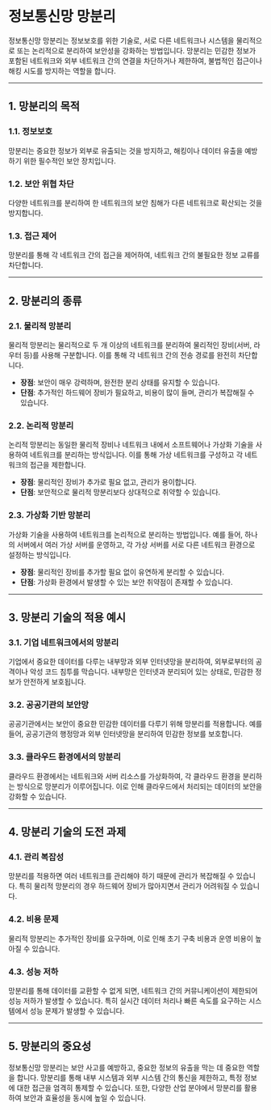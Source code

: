 # 정보통신망 망분리

정보통신망 망분리는 정보보호를 위한 기술로, 서로 다른 네트워크나 시스템을 물리적으로 또는 논리적으로 분리하여 보안성을 강화하는 방법입니다. 망분리는 민감한 정보가 포함된 네트워크와 외부 네트워크 간의 연결을 차단하거나 제한하여, 불법적인 접근이나 해킹 시도를 방지하는 역할을 합니다.

---

## 1. **망분리의 목적**

### 1.1. **정보보호**
망분리는 중요한 정보가 외부로 유출되는 것을 방지하고, 해킹이나 데이터 유출을 예방하기 위한 필수적인 보안 장치입니다.

### 1.2. **보안 위협 차단**
다양한 네트워크를 분리하여 한 네트워크의 보안 침해가 다른 네트워크로 확산되는 것을 방지합니다.

### 1.3. **접근 제어**
망분리를 통해 각 네트워크 간의 접근을 제어하여, 네트워크 간의 불필요한 정보 교류를 차단합니다.

---

## 2. **망분리의 종류**

### 2.1. **물리적 망분리**
물리적 망분리는 물리적으로 두 개 이상의 네트워크를 분리하여 물리적인 장비(서버, 라우터 등)를 사용해 구분합니다. 이를 통해 각 네트워크 간의 전송 경로를 완전히 차단합니다.

- **장점**: 보안이 매우 강력하며, 완전한 분리 상태를 유지할 수 있습니다.
- **단점**: 추가적인 하드웨어 장비가 필요하고, 비용이 많이 들며, 관리가 복잡해질 수 있습니다.

### 2.2. **논리적 망분리**
논리적 망분리는 동일한 물리적 장비나 네트워크 내에서 소프트웨어나 가상화 기술을 사용하여 네트워크를 분리하는 방식입니다. 이를 통해 가상 네트워크를 구성하고 각 네트워크의 접근을 제한합니다.

- **장점**: 물리적인 장비가 추가로 필요 없고, 관리가 용이합니다.
- **단점**: 보안적으로 물리적 망분리보다 상대적으로 취약할 수 있습니다.

### 2.3. **가상화 기반 망분리**
가상화 기술을 사용하여 네트워크를 논리적으로 분리하는 방법입니다. 예를 들어, 하나의 서버에서 여러 가상 서버를 운영하고, 각 가상 서버를 서로 다른 네트워크 환경으로 설정하는 방식입니다.

- **장점**: 물리적인 장비를 추가할 필요 없이 유연하게 분리할 수 있습니다.
- **단점**: 가상화 환경에서 발생할 수 있는 보안 취약점이 존재할 수 있습니다.

---

## 3. **망분리 기술의 적용 예시**

### 3.1. **기업 네트워크에서의 망분리**
기업에서 중요한 데이터를 다루는 내부망과 외부 인터넷망을 분리하여, 외부로부터의 공격이나 악성 코드 침투를 막습니다. 내부망은 인터넷과 분리되어 있는 상태로, 민감한 정보가 안전하게 보호됩니다.

### 3.2. **공공기관의 보안망**
공공기관에서는 보안이 중요한 민감한 데이터를 다루기 위해 망분리를 적용합니다. 예를 들어, 공공기관의 행정망과 외부 인터넷망을 분리하여 민감한 정보를 보호합니다.

### 3.3. **클라우드 환경에서의 망분리**
클라우드 환경에서는 네트워크와 서버 리소스를 가상화하여, 각 클라우드 환경을 분리하는 방식으로 망분리가 이루어집니다. 이로 인해 클라우드에서 처리되는 데이터의 보안을 강화할 수 있습니다.

---

## 4. **망분리 기술의 도전 과제**

### 4.1. **관리 복잡성**
망분리를 적용하면 여러 네트워크를 관리해야 하기 때문에 관리가 복잡해질 수 있습니다. 특히 물리적 망분리의 경우 하드웨어 장비가 많아지면서 관리가 어려워질 수 있습니다.

### 4.2. **비용 문제**
물리적 망분리는 추가적인 장비를 요구하며, 이로 인해 초기 구축 비용과 운영 비용이 높아질 수 있습니다.

### 4.3. **성능 저하**
망분리를 통해 데이터를 교환할 수 없게 되면, 네트워크 간의 커뮤니케이션이 제한되어 성능 저하가 발생할 수 있습니다. 특히 실시간 데이터 처리나 빠른 속도를 요구하는 시스템에서 성능 문제가 발생할 수 있습니다.

---

## 5. **망분리의 중요성**

정보통신망 망분리는 보안 사고를 예방하고, 중요한 정보의 유출을 막는 데 중요한 역할을 합니다. 망분리를 통해 내부 시스템과 외부 시스템 간의 통신을 제한하고, 특정 정보에 대한 접근을 엄격히 통제할 수 있습니다. 또한, 다양한 산업 분야에서 망분리를 활용하여 보안과 효율성을 동시에 높일 수 있습니다.

